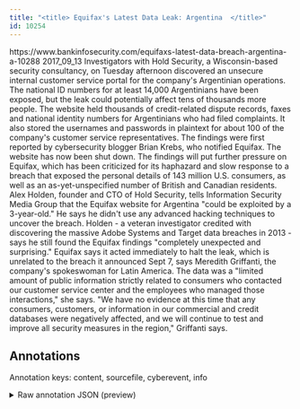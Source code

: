 ```yaml
---
title: "<title> Equifax's Latest Data Leak: Argentina  </title>"
id: 10254
---
```


<title> Equifax's Latest Data Leak: Argentina  </title>
<source> https://www.bankinfosecurity.com/equifaxs-latest-data-breach-argentina-a-10288 </source>
<date> 2017_09_13 </date>
<text>
Investigators with Hold Security, a Wisconsin-based security consultancy, on Tuesday afternoon discovered an unsecure internal customer service portal for the company's Argentinian operations. The national ID numbers for at least 14,000 Argentinians have been exposed, but the leak could potentially affect tens of thousands more people.
The website held thousands of credit-related dispute records, faxes and national identity numbers for Argentinians who had filed complaints. It also stored the usernames and passwords in plaintext for about 100 of the company's customer service representatives.
The findings were first reported by cybersecurity blogger Brian Krebs, who notified Equifax. The website has now been shut down.
The findings will put further pressure on Equifax, which has been criticized for its haphazard and slow response to a breach that exposed the personal details of 143 million U.S. consumers, as well as an as-yet-unspecified number of British and Canadian residents.
Alex Holden, founder and CTO of Hold Security, tells Information Security Media Group that the Equifax website for Argentina "could be exploited by a 3-year-old." He says he didn't use any advanced hacking techniques to uncover the breach.
Holden - a veteran investigator credited with discovering the massive Adobe Systems and Target data breaches in 2013 - says he still found the Equifax findings "completely unexpected and surprising."
Equifax says it acted immediately to halt the leak, which is unrelated to the breach it announced Sept 7, says Meredith Griffanti, the company's spokeswoman for Latin America. The data was a "limited amount of public information strictly related to consumers who contacted our customer service center and the employees who managed those interactions," she says.
"We have no evidence at this time that any consumers, customers, or information in our commercial and credit databases were negatively affected, and we will continue to test and improve all security measures in the region," Griffanti says.   
</text>



## Annotations

Annotation keys: content, sourcefile, cyberevent, info

<details>
<summary>Raw annotation JSON (preview)</summary>

```json
{
  "content": "Investigators with Hold Security, a Wisconsin-based security consultancy, on Tuesday afternoon discovered an unsecure internal customer service portal for the company's Argentinian operations. The national ID numbers for at least 14,000 Argentinians have been exposed, but the leak could potentially affect tens of thousands more people. The website held thousands of credit-related dispute records, faxes and national identity numbers for Argentinians who had filed complaints. It also stored the usernames and passwords in plaintext for about 100 of the company's customer service representatives. The findings were first reported by cybersecurity blogger Brian Krebs, who notified Equifax. The website has now been shut down. The findings will put further pressure on Equifax, which has been criticized for its haphazard and slow response to a breach that exposed the personal details of 143 million U.S. consumers, as well as an as-yet-unspecified number of British and Canadian residents. Alex Holden, founder and CTO of Hold Security, tells Information Security Media Group that the Equifax website for Argentina \"could be exploited by a 3-year-old.\" He says he didn't use any advanced hacking techniques to uncover the breach. Holden - a veteran investigator credited with discovering the massive Adobe Systems and Target data breaches in 2013 - says he still found the Equifax findings \"completely unexpected and surprising.\" Equifax says it acted immediately to halt the leak, which is unrelated to the breach it announced Sept 7, says Meredith Griffanti, the company's spokeswoman for Latin America. The data was a \"limited amount of public information strictly related to consumers who contacted our customer service center and the employees who managed those interactions,\" she says. \"We have no evidence at this time that any consumers, customers, or information in our commercial and credit databases were negatively affected, and we will continue to test and improve all security measures in the region,\" Griffanti says.   ",
  "sourcefile": "10254.txt",
  "cyberevent": {
    "hopper": [
      {
        "index": 0,
        "relation": "Same",
        "events": [
          {
            "index": "E1",
            "type": "Attack",
            "realis": "Actual",
            "nugget": {
              "startOffset": 250,
              "index": "T3",
              "endOffset": 267,
              "text": "have been exposed"
            },
            "argument": [
              {
                "index": "T1",
                "text": "14,000",
                "endOffset": 236,
                "role": {
                  "type": "Number-of-Victim"
                },
                "startOffset": 230,
                "type": "Number"
              },
              {
                "index": "T2",
                "text": "Argentinians",
                "endOffset": 249,
                "role": {
                  "type": "Victim"
                },
                "startOffset": 237,
                "type": "Person"
              },
              {
                "index": "T4",
                "text": "The national ID numbers",
                "endOffset": 216,
                "role": {
                  "type": "Compromised-Data"
                },
                "startOffset": 193,
                "type": "PII"
              }
            ],
            "subtype": "Databreach"
          },
          {
            "index": "E2",
            "type": "Attack",
            "realis": "Actual",
            "nugget": {
              "startOffset": 273,
              "index": "T5",
              "endOffset": 281,
              "text": "the leak"
            },
            "argument": [
              {
                "index": "T6",
                "text": "tens of thousands",
                "endOffset": 324,
                "role": {
                  "type": "Number-of-Victim"
                },
                "startOffset": 307,
 
```
</details>
